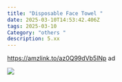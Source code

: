 ```yaml
---
title: "Disposable Face Towel "
date: 2025-03-10T14:53:42.406Z
tags: 2025-03-10
Category: "others "
description: 5.xx
---
```

https://amzlink.to/az0Q99dVb5lNp  ad 

<!--StartFragment-->

![](https://m.media-amazon.com/images/I/71PMWCsn3vL._SL1500_.jpg)

<!--EndFragment-->